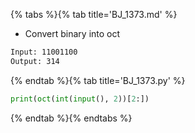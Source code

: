 {% tabs %}{% tab title='BJ_1373.md' %}

* Convert binary into oct

```txt
Input: 11001100
Output: 314
```

{% endtab %}{% tab title='BJ_1373.py' %}

```py
print(oct(int(input(), 2))[2:])
```

{% endtab %}{% endtabs %}
